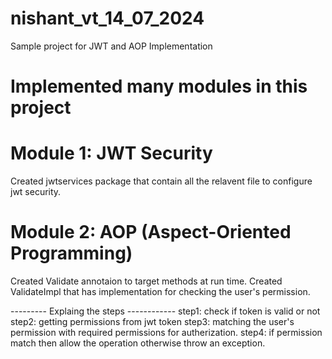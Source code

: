 # nishant_vt_14_07_2024
Sample project for JWT and AOP Implementation


# Implemented many modules in this project

# Module 1: JWT Security
Created jwtservices package that contain all the relavent file to configure jwt security.




# Module 2: AOP (Aspect-Oriented Programming)
Created Validate annotaion to target methods at run time. 
Created ValidateImpl that has implementation for checking the user's permission. 

--------- Explaing the steps ------------
step1: check if token is valid or not
step2: getting permissions from jwt token
step3: matching the user's permission with required permissions for autherization.
step4: if permission match then allow the operation otherwise throw an exception. 


